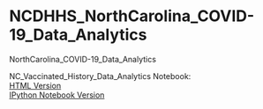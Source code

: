 # NCDHHS_NorthCarolina_COVID-19_Data_Analytics
NorthCarolina_COVID-19_Data_Analytics

NC_Vaccinated_History_Data_Analytics Notebook: <br>
[HTML Version](https://github.com/zmei1997/NCDHHS_NorthCarolina_COVID-19_Data_Analytics/blob/main/NC_Vaccinated_History.html)<br>
[IPython Notebook Version](https://github.com/zmei1997/NCDHHS_NorthCarolina_COVID-19_Data_Analytics/blob/main/NC_Vaccinated_History.ipynb)
